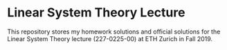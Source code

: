 # Linear System Theory Lecture

This repository stores my homework solutions and official solutions for the Linear System Theory lecture (227-0225-00) at ETH Zurich in Fall 2019.
